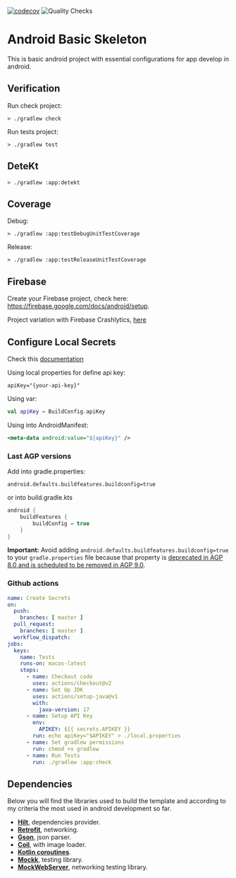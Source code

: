 [![codecov](https://codecov.io/gh/santimattius/android-basic-skeleton/branch/master/graph/badge.svg?token=HNW9TXKMQU)](https://codecov.io/gh/santimattius/android-basic-skeleton) ![Quality Checks](https://github.com/santimattius/android-basic-skeleton//actions/workflows/main.yml/badge.svg)

# Android Basic Skeleton

This is basic android project with essential configurations for  app develop in android.

## Verification

Run check project:

```shell
> ./gradlew check
```

Run tests project:

```shell
> ./gradlew test
```

## DeteKt

```shell
> ./gradlew :app:detekt
```

## Coverage

Debug:

```shell
> ./gradlew :app:testDebugUnitTestCoverage
```

Release:

```shell
> ./gradlew :app:testReleaseUnitTestCoverage
```

## Firebase

Create your Firebase project, check here: https://firebase.google.com/docs/android/setup.

Project variation with Firebase Crashlytics, [here](https://github.com/santimattius/android-basic-skeleton/tree/with_crashlitycs)

## Configure Local Secrets

Check this [documentation](https://github.com/google/secrets-gradle-plugin#installation)

Using local properties for define api key:

```properties
apiKey="{your-api-key}"
```

Using var:
```kotlin
val apiKey = BuildConfig.apiKey
```

Using into AndroidManifest:
```xml
<meta-data android:value="${apiKey}" />

```

### Last AGP versions
Add into gradle.properties:

```properties
android.defaults.buildfeatures.buildconfig=true
```

or into build.gradle.kts

```kotlin
android {
    buildFeatures {
        buildConfig = true
    }
}
```

**Important:** Avoid adding `android.defaults.buildfeatures.buildconfig=true` to your `gradle.properties` file because
that property is [deprecated in AGP 8.0 and is scheduled to be removed in AGP 9.0](https://cs.android.com/android-studio/platform/tools/base/+/0bc1c23297760643b03e8cfd8acc52c007a99cd6).

### Github actions

```yml
name: Create Secrets
on:
  push:
    branches: [ master ]
  pull_request:
    branches: [ master ]
  workflow_dispatch:
jobs:
  keys:
    name: Tests
    runs-on: macos-latest
    steps:
      - name: Checkout code
        uses: actions/checkout@v2
      - name: Set Up JDK
        uses: actions/setup-java@v1
        with:
          java-version: 17
      - name: Setup API Key
        env:
          APIKEY: ${{ secrets.APIKEY }}
        run: echo apiKey="$APIKEY" > ./local.properties
      - name: Set gradlew permissions
        run: chmod +x gradlew
      - name: Run Tests
        run: ./gradlew :app:check
```

## Dependencies

Below you will find the libraries used to build the template and according to my criteria the most
used in android development so far.

- **[Hilt](https://developer.android.com/training/dependency-injection/hilt-android)**, dependencies provider.
- **[Retrofit](https://square.github.io/retrofit/)**, networking.
- **[Gson](https://github.com/google/gson)**, json parser.
- **[Coil](https://coil-kt.github.io/coil/compose/)**, with image loader.
- **[Kotlin coroutines](https://kotlinlang.org/docs/reference/coroutines-overview.html)**.
- **[Mockk](https://mockk.io/)**, testing library.
- **[MockWebServer](https://github.com/square/okhttp/tree/master/mockwebserver)**, networking testing library.
